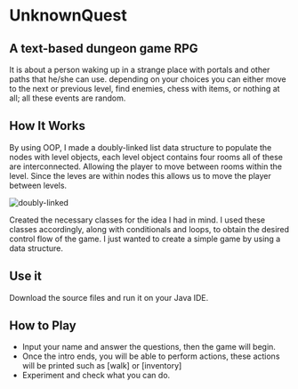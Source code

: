 # UnknownQuest
A text-based dungeon game RPG
---
It is about a person waking up in a strange place with portals and other paths that he/she can use.
depending on your choices you can either move to the next or previous level, find enemies,
chess with items, or nothing at all; all these events are random.



## How It Works

By using OOP, I made a doubly-linked list data structure to populate the nodes with level objects,
each level object contains four rooms all of these are interconnected. Allowing the player to move between 
rooms within the level. Since the leves are within nodes this allows us to move the player between levels.

![doubly-linked](https://user-images.githubusercontent.com/22235903/140579896-9f778342-9805-40a8-b3bc-79a28cda649a.png)

Created the necessary classes for the idea I had in mind. I used these classes accordingly, along with conditionals and loops, to
obtain the desired control flow of the game. I just wanted to create a simple game by using a data structure.



## Use it
 Download the source files and run it on your Java IDE.



## How to Play

- Input your name and answer the questions, then the game will begin. 
 - Once the intro ends, you will be able to perform actions, these actions will be printed such as [walk] or [inventory]
 - Experiment and check what you can do.
 

